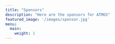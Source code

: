 ```yaml
---
title: "Sponsors"
description: "Here are the sponsors for ATMOS"
featured_image: '/images/sponsor.jpg'
menu:
  main:
    weight: 1
---
```

